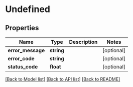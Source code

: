 # Undefined

## Properties
Name | Type | Description | Notes
------------ | ------------- | ------------- | -------------
**error_message** | **string** |  | [optional] 
**error_code** | **string** |  | [optional] 
**status_code** | **float** |  | [optional] 

[[Back to Model list]](../README.md#documentation-for-models) [[Back to API list]](../README.md#documentation-for-api-endpoints) [[Back to README]](../README.md)


